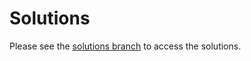 # Solutions

Please see the [solutions branch](https://github.com/andersle/chemometrics/tree/solutions) to access the solutions.
